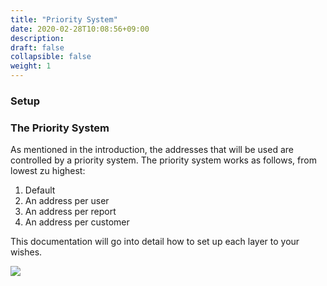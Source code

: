 ```yaml
---
title: "Priority System"
date: 2020-02-28T10:08:56+09:00
description: 
draft: false
collapsible: false
weight: 1
---
```

### Setup

### The Priority System

As mentioned in the introduction, the addresses that will be used are controlled by a priority
system. The priority system works as follows, from lowest zu highest:

1. Default
2. An address per user
3. An address per report
4. An address per customer

This documentation will go into detail how to set up each layer to your wishes.

![](images/apps/senderprio.PNG)
